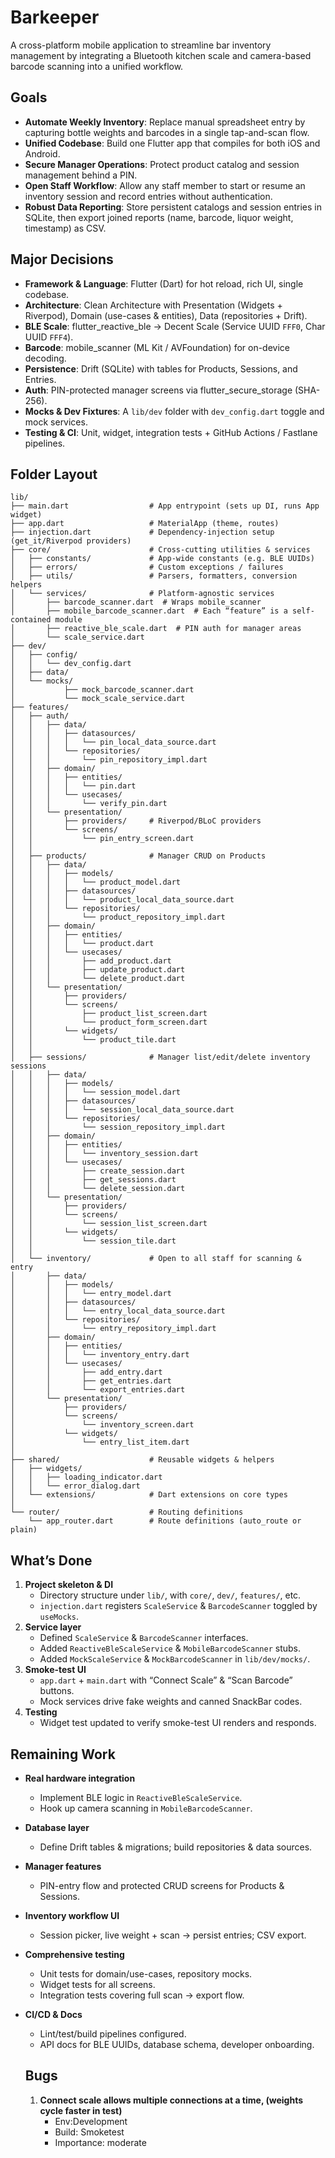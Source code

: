 # Barkeeper

A cross-platform mobile application to streamline bar inventory management by integrating a Bluetooth kitchen scale and camera-based barcode scanning into a unified workflow.

## Goals

- **Automate Weekly Inventory**: Replace manual spreadsheet entry by capturing bottle weights and barcodes in a single tap-and-scan flow.  
- **Unified Codebase**: Build one Flutter app that compiles for both iOS and Android.  
- **Secure Manager Operations**: Protect product catalog and session management behind a PIN.  
- **Open Staff Workflow**: Allow any staff member to start or resume an inventory session and record entries without authentication.  
- **Robust Data Reporting**: Store persistent catalogs and session entries in SQLite, then export joined reports (name, barcode, liquor weight, timestamp) as CSV.  

## Major Decisions

- **Framework & Language**: Flutter (Dart) for hot reload, rich UI, single codebase.  
- **Architecture**: Clean Architecture with Presentation (Widgets + Riverpod), Domain (use-cases & entities), Data (repositories + Drift).  
- **BLE Scale**: flutter_reactive_ble → Decent Scale (Service UUID `FFF0`, Char UUID `FFF4`).  
- **Barcode**: mobile_scanner (ML Kit / AVFoundation) for on-device decoding.  
- **Persistence**: Drift (SQLite) with tables for Products, Sessions, and Entries.  
- **Auth**: PIN-protected manager screens via flutter_secure_storage (SHA-256).  
- **Mocks & Dev Fixtures**: A `lib/dev` folder with `dev_config.dart` toggle and mock services.  
- **Testing & CI**: Unit, widget, integration tests + GitHub Actions / Fastlane pipelines.

## Folder Layout

```text
lib/
├── main.dart                  # App entrypoint (sets up DI, runs App widget)
├── app.dart                   # MaterialApp (theme, routes)
├── injection.dart             # Dependency-injection setup (get_it/Riverpod providers)
├── core/                      # Cross-cutting utilities & services
│   ├── constants/             # App-wide constants (e.g. BLE UUIDs)
│   ├── errors/                # Custom exceptions / failures
│   ├── utils/                 # Parsers, formatters, conversion helpers
│   └── services/              # Platform-agnostic services
│       ├── barcode_scanner.dart  # Wraps mobile_scanner
│       ├── mobile_barcode_scanner.dart  # Each “feature” is a self-contained module
│       ├── reactive_ble_scale.dart  # PIN auth for manager areas
│       └── scale_service.dart
├── dev/                 
│   ├── config/                  
│   │   └── dev_config.dart
│   ├── data/
│   └── mocks/
│           ├── mock_barcode_scanner.dart
│           └── mock_scale_service.dart
├── features/                 
│   ├── auth/                  
│   │   ├── data/
│   │   │   ├── datasources/
│   │   │   │   └── pin_local_data_source.dart
│   │   │   └── repositories/
│   │   │       └── pin_repository_impl.dart
│   │   ├── domain/
│   │   │   ├── entities/
│   │   │   │   └── pin.dart
│   │   │   └── usecases/
│   │   │       └── verify_pin.dart
│   │   └── presentation/
│   │       ├── providers/     # Riverpod/BLoC providers
│   │       └── screens/
│   │           └── pin_entry_screen.dart
│   │
│   ├── products/              # Manager CRUD on Products
│   │   ├── data/
│   │   │   ├── models/
│   │   │   │   └── product_model.dart
│   │   │   ├── datasources/
│   │   │   │   └── product_local_data_source.dart
│   │   │   └── repositories/
│   │   │       └── product_repository_impl.dart
│   │   ├── domain/
│   │   │   ├── entities/
│   │   │   │   └── product.dart
│   │   │   └── usecases/
│   │   │       ├── add_product.dart
│   │   │       ├── update_product.dart
│   │   │       └── delete_product.dart
│   │   └── presentation/
│   │       ├── providers/
│   │       └── screens/
│   │           ├── product_list_screen.dart
│   │           └── product_form_screen.dart
│   │       └── widgets/
│   │           └── product_tile.dart
│   │
│   ├── sessions/              # Manager list/edit/delete inventory sessions
│   │   ├── data/
│   │   │   ├── models/
│   │   │   │   └── session_model.dart
│   │   │   ├── datasources/
│   │   │   │   └── session_local_data_source.dart
│   │   │   └── repositories/
│   │   │       └── session_repository_impl.dart
│   │   ├── domain/
│   │   │   ├── entities/
│   │   │   │   └── inventory_session.dart
│   │   │   └── usecases/
│   │   │       ├── create_session.dart
│   │   │       ├── get_sessions.dart
│   │   │       └── delete_session.dart
│   │   └── presentation/
│   │       ├── providers/
│   │       └── screens/
│   │           └── session_list_screen.dart
│   │       └── widgets/
│   │           └── session_tile.dart
│   │
│   └── inventory/             # Open to all staff for scanning & entry
│       ├── data/
│       │   ├── models/
│       │   │   └── entry_model.dart
│       │   ├── datasources/
│       │   │   └── entry_local_data_source.dart
│       │   └── repositories/
│       │       └── entry_repository_impl.dart
│       ├── domain/
│       │   ├── entities/
│       │   │   └── inventory_entry.dart
│       │   └── usecases/
│       │       ├── add_entry.dart
│       │       ├── get_entries.dart
│       │       └── export_entries.dart
│       └── presentation/
│           ├── providers/
│           └── screens/
│               └── inventory_screen.dart
│           └── widgets/
│               └── entry_list_item.dart
│
├── shared/                    # Reusable widgets & helpers
│   ├── widgets/
│   │   ├── loading_indicator.dart
│   │   └── error_dialog.dart
│   └── extensions/            # Dart extensions on core types
│
└── router/                    # Routing definitions
    └── app_router.dart        # Route definitions (auto_route or plain)
```

## What’s Done

1. **Project skeleton & DI**  
   - Directory structure under `lib/`, with `core/`, `dev/`, `features/`, etc.  
   - `injection.dart` registers `ScaleService` & `BarcodeScanner` toggled by `useMocks`.  
2. **Service layer**  
   - Defined `ScaleService` & `BarcodeScanner` interfaces.  
   - Added `ReactiveBleScaleService` & `MobileBarcodeScanner` stubs.  
   - Added `MockScaleService` & `MockBarcodeScanner` in `lib/dev/mocks/`.  
3. **Smoke-test UI**  
   - `app.dart` + `main.dart` with “Connect Scale” & “Scan Barcode” buttons.  
   - Mock services drive fake weights and canned SnackBar codes.  
4. **Testing**  
   - Widget test updated to verify smoke-test UI renders and responds.

## Remaining Work

- **Real hardware integration**  
  - Implement BLE logic in `ReactiveBleScaleService`.  
  - Hook up camera scanning in `MobileBarcodeScanner`.  
- **Database layer**  
  - Define Drift tables & migrations; build repositories & data sources.  
- **Manager features**  
  - PIN-entry flow and protected CRUD screens for Products & Sessions.  
- **Inventory workflow UI**  
  - Session picker, live weight + scan → persist entries; CSV export.  
- **Comprehensive testing**  
  - Unit tests for domain/use-cases, repository mocks.  
  - Widget tests for all screens.  
  - Integration tests covering full scan → export flow.  
- **CI/CD & Docs**  
  - Lint/test/build pipelines configured.  
  - API docs for BLE UUIDs, database schema, developer onboarding.

  ## Bugs

  1. **Connect scale allows multiple connections at a time, (weights cycle faster in test)**
      - Env:Development
      - Build: Smoketest
      - Importance: moderate
